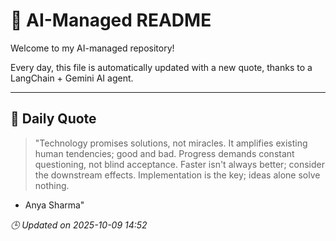 # 🧠 AI-Managed README

Welcome to my AI-managed repository!

Every day, this file is automatically updated with a new quote, thanks to a LangChain + Gemini AI agent.

---

## 📅 Daily Quote

> "Technology promises solutions, not miracles.
It amplifies existing human tendencies; good and bad.
Progress demands constant questioning, not blind acceptance.
Faster isn't always better; consider the downstream effects.
Implementation is the key; ideas alone solve nothing.
- Anya Sharma"

*🕒 Updated on 2025-10-09 14:52*
